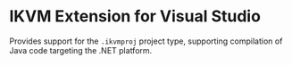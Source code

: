 ﻿# IKVM Extension for Visual Studio

Provides support for the `.ikvmproj` project type, supporting compilation of Java code targeting the .NET platform.
